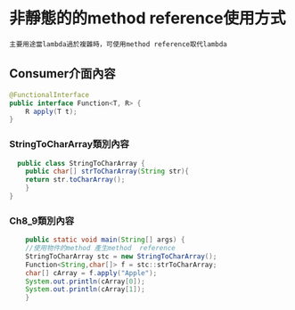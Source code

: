 # 非靜態的的method reference使用方式
```主要用途當lambda過於複雜時，可使用method reference取代lambda```
## Consumer介面內容
```java
@FunctionalInterface
public interface Function<T, R> {
    R apply(T t);
}
```
### StringToCharArray類別內容
```java
  public class StringToCharArray {
    public char[] strToCharArray(String str){
	return str.toCharArray();
    }
}
```
### Ch8_9類別內容
```java
    public static void main(String[] args) {
	//使用物件的method 產生method  reference
	StringToCharArray stc = new StringToCharArray();
	Function<String,char[]> f = stc::strToCharArray;
	char[] cArray = f.apply("Apple");
	System.out.println(cArray[0]);
	System.out.println(cArray[1]);
    }
```
